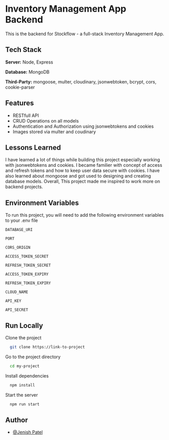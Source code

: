 
# Inventory Management App Backend

This is the backend for Stockflow - a full-stack Inventory Management App.


## Tech Stack


**Server:** Node, Express

**Database:** MongoDB

**Third-Party:** mongoose, multer, cloudinary, jsonwebtoken, bcrypt, cors, cookie-parser
## Features

- RESTfull API
- CRUD Operations on all models
- Authentication and Authorization using jsonwebtokens and cookies
- Images stored via multer and coudinary


## Lessons Learned

I have learned a lot of things while building this project especially working with jsonwebtokens and cookies. I became familier with concept of access and refresh tokens and how to keep user data secure with cookies. I have also learned about mongoose and got used to designing and creating database models.
Overall, This project made me inspired to work more on backend projects.
## Environment Variables

To run this project, you will need to add the following environment variables to your .env file

`DATABASE_URI`

`PORT`

`CORS_ORIGIN`

`ACCESS_TOKEN_SECRET`

`REFRESH_TOKEN_SECRET`

`ACCESS_TOKEN_EXPIRY`

`REFRESH_TOKEN_EXPIRY`

`CLOUD_NAME`

`API_KEY`

`API_SECRET`
## Run Locally

Clone the project

```bash
  git clone https://link-to-project
```

Go to the project directory

```bash
  cd my-project
```

Install dependencies

```bash
  npm install
```

Start the server

```bash
  npm run start
```


## Author

- [@Jenish Patel](https://github.com/S-jenishPatel)

